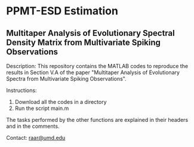 # PPMT-ESD Estimation
## Multitaper Analysis of Evolutionary Spectral Density Matrix from Multivariate Spiking Observations

Description: This repository contains the MATLAB codes to reproduce the results in Section V.A of the paper "Multitaper Analysis of Evolutionary Spectra from Multivariate Spiking Observations".

Instructions: 
1. Download all the codes in a directory
2. Run the script main.m

The tasks performed by the other functions are explained in their headers and in the comments. 

Contact: raar@umd.edu

